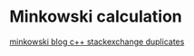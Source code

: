 # Minkowski calculation

[minkowski blog ](twistedoakstudios.com/blog/Post554_minkowski-sums-and-differences)
[c++ stackexchange duplicates](https://stackoverflow.com/questions/1041620/whats-the-most-efficient-way-to-erase-duplicates-and-sort-a-vector)

